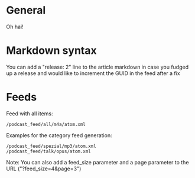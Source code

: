 # General

Oh hai!


# Markdown syntax
You can add a "release: 2" line to the article markdown in case you 
fudged up a release and would like to increment the GUID in the feed after a fix

# Feeds
Feed with all items:

    /podcast_feed/all/m4a/atom.xml

Examples for the category feed generation:

    /podcast_feed/spezial/mp3/atom.xml
    /podcast_feed/talk/opus/atom.xml

Note: You can also add a feed_size parameter and a page parameter to the URL ("?feed_size=4&page=3")